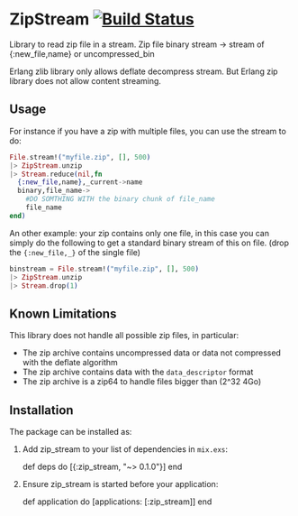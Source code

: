 # ZipStream [![Build Status](https://api.travis-ci.org/awetzel/zip_stream.svg)][Continuous Integration]

[Continuous Integration]: http://travis-ci.org/awetzel/zip_stream "Build status by Travis-CI"

Library to read zip file in a stream.
Zip file binary stream -> stream of {:new_file,name} or uncompressed_bin

Erlang zlib library only allows deflate decompress stream.  But
Erlang zip library does not allow content streaming.

## Usage

For instance if you have a zip with multiple files, you can 
use the stream to do: 

```elixir
File.stream!("myfile.zip", [], 500)
|> ZipStream.unzip
|> Stream.reduce(nil,fn 
  {:new_file,name},_current->name
  binary,file_name->
    #DO SOMTHING WITH the binary chunk of file_name
    file_name
end)
```

An other example: your zip contains only one file, in this case you
can simply do the following to get a standard binary stream of this
on file. (drop the `{:new_file,_}` of the single file)

```elixir
binstream = File.stream!("myfile.zip", [], 500)
|> ZipStream.unzip
|> Stream.drop(1)
```

## Known Limitations

This library does not handle all possible zip files, in particular:
- The zip archive contains uncompressed data or data not compressed
  with the deflate algorithm
- The zip archive contains data with the `data_descriptor` format
- The zip archive is a zip64 to handle files bigger than (2^32 4Go)

## Installation

The package can be installed as:

  1. Add zip_stream to your list of dependencies in `mix.exs`:

        def deps do
          [{:zip_stream, "~> 0.1.0"}]
        end

  2. Ensure zip_stream is started before your application:

        def application do
          [applications: [:zip_stream]]
        end


